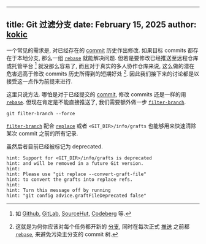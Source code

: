 
---
title: Git 过滤分支
date: February 15, 2025
author: [kokic](/kokic.md)
---

一个常见的需求是, 对已经存在的 [commit](https://git-scm.com/docs/git-commit) 历史作出修改. 如果目标 commits 都存在于本地分支, 那么一组 [`rebase`](https://git-scm.com/docs/git-rebase) 就能解决问题. 但若是要修改已经推送至远程仓库或托管平台 [^host-platform] 就没那么容易了, 而且对于真实的多人协作仓库来说, 这么做的潜在危害远高于修改 commits 历史所得到的短期好处 [^alternative-approach]. 因此我们接下来的讨论都是以接受这一点作为前提来进行.     

这里只说方法. 哪怕是对于已经提交的 [commit](https://git-scm.com/docs/git-commit), 修改 commits 还是一样的用 [`rebase`](https://git-scm.com/docs/git-rebase). 但现在肯定是不能直接推送了, 我们需要额外做一步 [`filter-branch`](https://git-scm.com/docs/git-filter-branch).  

```
git filter-branch --force     
```

[`filter-branch`](https://git-scm.com/docs/git-filter-branch) 配合 [`replace`](https://git-scm.com/docs/git-replace) 或者 `<GIT_DIR>/info/grafts` 也能够用来快速清除某次 commit 之前的所有记录. 

虽然后者目前已经被标记为 deprecated. 

```
hint: Support for <GIT_DIR>/info/grafts is deprecated
hint: and will be removed in a future Git version.
hint:
hint: Please use "git replace --convert-graft-file"
hint: to convert the grafts into replace refs.
hint:
hint: Turn this message off by running
hint: "git config advice.graftFileDeprecated false"
```

[^host-platform]: 如 [Github](https://github.com), [GitLab](https://about.gitlab.com), [SourceHut](https://sourcehut.org), [Codeberg](https://codeberg.org) 等. 

[^alternative-approach]: 这就是为何你应该对每个任务都开新的 [分支](https://git-scm.com/docs/git-branch), 同时在每次正式 [推送](https://git-scm.com/docs/git-push) 之前都 [`rebase`](https://git-scm.com/docs/git-rebase), 来避免污染主分支的 commit 树. 
